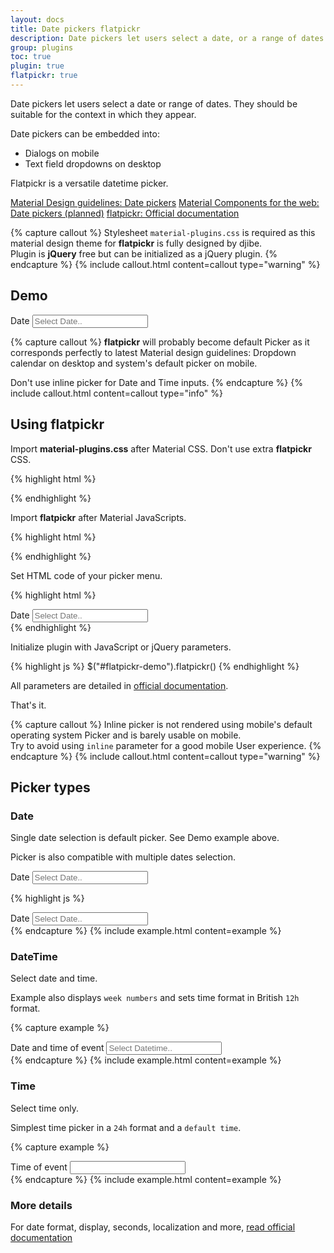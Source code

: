 ```yaml
---
layout: docs
title: Date pickers flatpickr
description: Date pickers let users select a date, or a range of dates.
group: plugins
toc: true
plugin: true
flatpickr: true
---
```


Date pickers let users select a date or range of dates. They should be suitable for the context in which they appear.

Date pickers can be embedded into:

- Dialogs on mobile
- Text field dropdowns on desktop

Flatpickr is a versatile datetime picker.

<div class="list-group my-2 my-lg-5">
  <a href="https://material.io/components/date-pickers" target="_blank" class="list-group-item list-group-item-action d-flex font-weight-bold">
    <span class="list-group-item-icon lgi-icon-md"></span>
    Material Design guidelines: Date pickers</a>
  <a href="#" target="_blank" class="list-group-item list-group-item-action d-flex font-weight-bold disabled">
    <span class="list-group-item-icon lgi-icon-mdc"></span>
    Material Components for the web: Date pickers (planned)</a>
  <a href="https://flatpickr.js.org/" target="_blank" class="list-group-item list-group-item-action d-flex font-weight-bold">
    <span class="list-group-item-icon lgi-icon-plugin"></span>
    flatpickr: Official documentation</a>
</div>

{% capture callout %}
Stylesheet `material-plugins.css` is required as this material design theme for **flatpickr** is fully designed by djibe.  
Plugin is **jQuery** free but can be initialized as a jQuery plugin.
{% endcapture %}
{% include callout.html content=callout type="warning" %}

## Demo

<div class="bd-example">
  <div class="form-group form-ripple">
    <label for="flatpickr-demo">Date</label>
    <input class="form-control flatpickr" type="text" placeholder="Select Date.." id="flatpickr-demo">
  </div>
</div>

{% capture callout %}
**flatpickr** will probably become default Picker as it corresponds perfectly to latest Material design guidelines: Dropdown calendar on desktop and system's default picker on mobile.

Don't use inline picker for Date and Time inputs.
{% endcapture %}
{% include callout.html content=callout type="info" %}

## Using flatpickr

Import **material-plugins.css** after Material CSS. Don't use extra **flatpickr** CSS.

{% highlight html %}
<link href="https://cdn.jsdelivr.net/gh/djibe/material@{{ site.current_version }}-{{ site.material_version }}/css/material-plugins.min.css" rel="stylesheet">
{% endhighlight %}

Import **flatpickr** after Material JavaScripts.

{% highlight html %}
<script src="https://cdn.jsdelivr.net/npm/flatpickr@4.6.6/dist/flatpickr.min.js" integrity="sha256-BSZ2gjTJLE5ZEGH1e6beyHYNOITz6M26XFre9lEBdx8=" crossorigin="anonymous"></script>
{% endhighlight %}

Set HTML code of your picker menu.

{% highlight html %}
<div class="form-group">
  <label for="flatpickr-demo">Date</label>
  <input class="form-control flatpickr" type="text" placeholder="Select Date.." id="flatpickr-demo">
</div>
{% endhighlight %}

Initialize plugin with JavaScript or jQuery parameters.

{% highlight js %}
$("#flatpickr-demo").flatpickr()
{% endhighlight %}

All parameters are detailed in [official documentation](https://flatpickr.js.org/).

That's it.

{% capture callout %}
Inline picker is not rendered using mobile's default operating system Picker and is barely usable on mobile.  
Try to avoid using `inline` parameter for a good mobile User experience.
{% endcapture %}
{% include callout.html content=callout type="warning" %}

## Picker types

### Date

Single date selection is default picker. See Demo example above.

Picker is also compatible with multiple dates selection.

<div class="bd-example">
  <div class="form-group form-ripple">
    <label for="flatpickr-date">Date</label>
    <input class="form-control flatpickr" type="text" placeholder="Select Date.." id="flatpickr-date">
  </div>
</div>

{% highlight js %}
<div class="bd-example">
  <div class="form-group form-ripple">
    <label for="flatpickr-demo">Date</label>
    <input class="form-control flatpickr" type="text" placeholder="Select Date.." id="flatpickr-date">
  </div>
</div>
<script>
$("#flatpickr-date").flatpickr()
<script>
{% endhighlight %}

### Date range

Select a start and final date.

Example displays the picker `inline` and sets `minDate` to Today.

{% capture example %}
<div class="form-group">
  <label for="flatpickr-range">Arrival and departure dates</label>
  <input class="form-control flatpickr" type="text" placeholder="Select Dates.." id="flatpickr-range">
</div>
<script>
$("#flatpickr-range").flatpickr({
  inline: true,
  mode: "range",
  minDate: "today",
  dateFormat: "d-m-Y"
})
</script>
{% endcapture %}
{% include example.html content=example %}

### DateTime

Select date and time.

Example also displays `week numbers` and sets time format in British `12h` format.

{% capture example %}
<div class="form-group">
  <label for="flatpickr-datetime">Date and time of event</label>
  <input class="form-control flatpickr" type="text" placeholder="Select Datetime.." id="flatpickr-datetime">
</div>
<script>
$("#flatpickr-datetime").flatpickr({
  enableTime: true,
  dateFormat: "m/d/Y H:i",
  time_24hr: false,
  weekNumbers: true
})
</script>
{% endcapture %}
{% include example.html content=example %}

### Time

Select time only.

Simplest time picker in a `24h` format and a `default time`.

{% capture example %}
<div class="form-group">
  <label for="flatpickr-time">Time of event</label>
  <input class="form-control flatpickr" type="text" id="flatpickr-time">
</div>
<script>
$("#flatpickr-time").flatpickr({
  // inline: true,
  enableTime: true,
  noCalendar: true,
  dateFormat: "H:i",
  time_24hr: true,
  defaultDate: "13:45"
})
</script>
{% endcapture %}
{% include example.html content=example %}

### More details

For date format, display, seconds, localization and more, [read official documentation](https://flatpickr.js.org/examples/)
